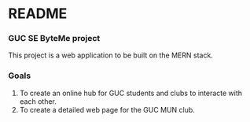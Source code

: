 # README

### GUC SE ByteMe project

This project is a web application to be built on the MERN stack.

### Goals

1. To create an online hub for GUC students and clubs to interacte with each other.
2. To create a detailed web page for the GUC MUN club.
